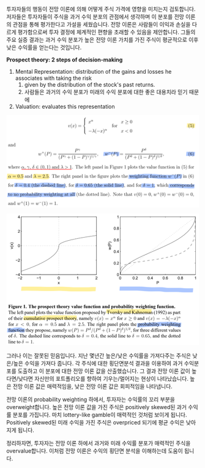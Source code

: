 
투자자들의 행동이 전망 이론에 의해 어떻게 주식 가격에 영향을 미치는지 검토합니다. 저자들은 투자자들이 주식을 과거 수익 분포의 관점에서 생각하며 이 분포를 전망 이론의 관점을 통해 평가한다고 가설을 세웠습니다. 전망 이론은 사람들이 이익과 손실을 다르게 평가함으로써 투자 결정에 체계적인 편향을 초래할 수 있음을 제안합니다. 그들의 주요 실증 결과는 과거 수익 분포가 높은 전망 이론 가치를 가진 주식이 평균적으로 이후 낮은 수익률을 얻는다는 것입니다. 

**Prospect theory: 2 steps of decision-making**
1. Mental Representation: distribution of the gains and losses he associates with taking the risk
	1. given by the distribution of the stock's past returns.
	2. 사람들은 과거의 수익 분포가 미래의 수익 분포에 대한 좋은 대용치라 믿기 때문에 
2. Valuation: evaluates this representation



![](resource/Pasted%20image%2020240511220838.png)

![](resource/Pasted%20image%2020240511221043.png)

그러나 이는 잘못된 믿음입니다. 지난 몇년간 높은/낮은 수익률을 가져다주는 주식은 낮은/높은 수익을 가져다 줍니다. 각 주식에 대한 횡단면분석 결과을 이용하여 과거 수익분포를 도출하고 이 분포에 대한 전망 이론 값을 산출했습니다. 그 결과 전망 이론 값이 높다면/낮다면 자신만의 포트폴리오를 향하여 기우는/멀어지는 현상이 나타났습니다. 높은 전망 이론 값은 매력적임을, 낮은 전망 이론 값은 회피적임을 나타냅니다.

전망 이론의 probability weighting 하에서, 투자자는 수익률의 꼬리 부분을 overweight합니다. 높은 전망 이론 값을 가진 주식은 positively skewed된 과거 수익률 분포를 가집니다. 마치 lottery-like gamble이 매력적인 것처럼 보이게 됩니다. Positively skewed된 미래 수익을 가진 주식은 overpriced 되기에 평균 수익은 낮아지게 됩니다.

정리하자면, 투자자는 전망 이론 하에서 과거와 미래 수익률 분포가 매력적인 주식을 overvalue합니다. 이처럼 전망 이론은 수익의 횡단면 분석을 이해하는데 도움이 됩니다.
